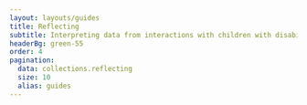 ```yaml
---
layout: layouts/guides
title: Reflecting
subtitle: Interpreting data from interactions with children with disabilities
headerBg: green-55
order: 4
pagination:
  data: collections.reflecting
  size: 10
  alias: guides
---
```

